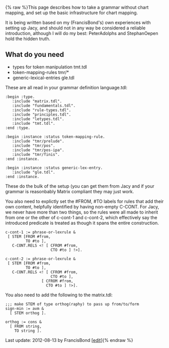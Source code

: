 {% raw %}This page describes how to take a grammar without chart mapping, and set
up the basic infrastructure for chart mapping.

It is being written based on my (FrancisBond's) own
experiences with setting up Jacy, and should not in any way be
considered a reliable introduction, although I will do my best:
PeterAdolphs and StephanOepen hold the
hidden truth.

## What do you need

- types for token manipulation tmt.tdl
- token-mapping-rules tmr/\*
- generic-lexical-entries gle.tdl

These are all read in your grammar definition language.tdl:

    :begin :type.
       :include "matrix.tdl".
       :include "fundamentals.tdl".
       :include "rule-types.tdl".
       :include "principles.tdl".
       :include "letypes.tdl".
       :include "tmt.tdl".
    :end :type.
    
    :begin :instance :status token-mapping-rule.
       :include "tmr/prelude".
       :include "tmr/pos".
       :include "tmr/pos-ipa".
       :include "tmr/finis".
    :end :instance.
    
    :begin :instance :status generic-lex-entry.
       :include "gle.tdl".
    :end :instance.

These do the bulk of the setup (you can get them from Jacy and if your
grammar is reasonbably Matrix compliant they may just work.

You also need to explictly set the \#FROM, \#TO labels for rules that
add their own content, helpfully identified by having non-empty C-CONT.
For Jacy, we never have more than two things, so the rules were all made
to inherit from one or the other of c-cont-1 and c-cont-2, which
effectively say the introduced predicate is treated as though it spans
the entire construction.

    c-cont-1 := phrase-or-lexrule &
     [ STEM [FROM #from,
             TO #to ],
       C-CONT.RELS <! [ CFROM #from, 
                        CTO #to ] !>].
    
    c-cont-2 := phrase-or-lexrule &
     [ STEM [FROM #from,
             TO #to ],
       C-CONT.RELS <! [ CFROM #from, 
                        CTO #to ],
                    [ CFROM #from, 
                      CTO #to ] !>].

You also need to add the following to the matrix.tdl:

    ;;; make STEM of type orthog(raphy) to pass up from/to/form
    sign-min := avm &
      [ STEM orthog ].
    
    orthog := cons &
      [ FROM string,
        TO string ].

Last update: 2012-08-13 by FrancisBond [[edit](https://github.com/delph-in/docs/wiki/ChartMappingSetup/_edit)]{% endraw %}